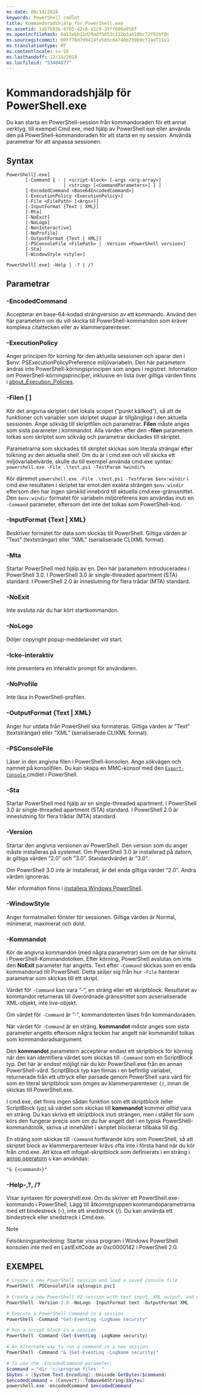 ```yaml
---
ms.date: 08/14/2018
keywords: PowerShell cmdlet
title: Kommandoradshjälp för PowerShell.exe
ms.assetid: 1ab7b93b-6785-42c6-a1c9-35ff686a958f
ms.openlocfilehash: 0a11ebb11d29adf5853c232b3aa10bc72f92bf0c
ms.sourcegitcommit: 00ff76d7d9414fe585c04740b739b9cf14d711e1
ms.translationtype: MT
ms.contentlocale: sv-SE
ms.lasthandoff: 12/14/2018
ms.locfileid: "53404877"
---
```

# <a name="powershellexe-command-line-help"></a>Kommandoradshjälp för PowerShell.exe

Du kan starta en PowerShell-session från kommandoraden för ett annat verktyg, till exempel Cmd.exe, med hjälp av PowerShell.exe eller använda den på PowerShell-kommandoraden för att starta en ny session. Använda parametrar för att anpassa sessionen.

## <a name="syntax"></a>Syntax

```syntax
PowerShell[.exe]
       [-Command { - | <script-block> [-args <arg-array>]
                     | <string> [<CommandParameters>] } ]
       [-EncodedCommand <Base64EncodedCommand>]
       [-ExecutionPolicy <ExecutionPolicy>]
       [-File <FilePath> [<Args>]]
       [-InputFormat {Text | XML}]
       [-Mta]
       [-NoExit]
       [-NoLogo]
       [-NonInteractive]
       [-NoProfile]
       [-OutputFormat {Text | XML}]
       [-PSConsoleFile <FilePath> | -Version <PowerShell version>]
       [-Sta]
       [-WindowStyle <style>]

PowerShell[.exe] -Help | -? | /?
```

## <a name="parameters"></a>Parametrar

### <a name="-encodedcommand-base64encodedcommand"></a>-EncodedCommand <Base64EncodedCommand>

Accepterar en base-64-kodad strängversion av ett kommando. Använd den här parametern om du vill skicka till PowerShell-kommandon som kräver komplexa citattecken eller av klammerparenteser.

### <a name="-executionpolicy-executionpolicy"></a>-ExecutionPolicy <ExecutionPolicy>

Anger principen för körning för den aktuella sessionen och sparar den i $env: PSExecutionPolicyPreference miljövariabeln. Den här parametern ändras inte PowerShell-körningsprincipen som anges i registret. Information om PowerShell-körningsprinciper, inklusive en lista över giltiga värden finns i [about_Execution_Policies](/powershell/module/microsoft.powershell.core/about/about_execution_policies).

### <a name="-file-filepath-parameters"></a>-Filen <FilePath> \[ <Parameters>]

Kör det angivna skriptet i det lokala scopet (”punkt källkod”), så att de funktioner och variabler som skriptet skapar är tillgängliga i den aktuella sessionen. Ange sökväg till skriptfilen och parametrar. **Filen** måste anges som sista parameter i kommandot. Alla värden efter den **-filen** parametern tolkas som skriptet som sökväg och parametrar skickades till skriptet.

Parametrarna som skickades till skriptet skickas som literala strängar efter tolkning av den aktuella shell. Om du är i cmd.exe och vill skicka ett miljövariabelvärde, skulle du till exempel använda cmd.exe syntax: `powershell.exe -File .\test.ps1 -TestParam %windir%`

Kör däremot `powershell.exe -File .\test.ps1 -TestParam $env:windir` i cmd.exe resultaten i skriptet tar emot den exakta strängen `$env:windir` eftersom den har ingen särskild innebörd till aktuella cmd.exe-gränssnittet.
Den `$env:windir` formatet för variabeln miljöreferens _kan_ användas inuti en `-Command` parameter, eftersom det inte det tolkas som PowerShell-kod.

### <a name="-inputformat-text--xml"></a>\-InputFormat {Text | XML}

Beskriver formatet för data som skickas till PowerShell. Giltiga värden är ”Text” (textsträngar) eller ”XML” (serialiserade CLIXML format).

### <a name="-mta"></a>-Mta

Startar PowerShell med hjälp av en. Den här parametern introducerades i PowerShell 3.0. I PowerShell 3.0 är single-threaded apartment (STA) standard. I PowerShell 2.0 är inneslutning för flera trådar (MTA) standard.

### <a name="-noexit"></a>-NoExit

Inte avsluta när du har kört startkommandon.

### <a name="-nologo"></a>-NoLogo

Döljer copyright popup-meddelandet vid start.

### <a name="-noninteractive"></a>-Icke-interaktiv

Inte presentera en interaktiv prompt för användaren.

### <a name="-noprofile"></a>-NoProfile

Inte läsa in PowerShell-profilen.

### <a name="-outputformat-text--xml"></a>-OutputFormat {Text | XML}

Anger hur utdata från PowerShell ska formateras. Giltiga värden är ”Text” (textsträngar) eller ”XML” (serialiserade CLIXML format).

### <a name="-psconsolefile-filepath"></a>-PSConsoleFile <FilePath>

Läser in den angivna filen i PowerShell-konsolen. Ange sökvägen och namnet på konsolfilen. Du kan skapa en MMC-konsol med den [ `Export-Console` ](/powershell/module/Microsoft.PowerShell.Core/Export-Console) cmdlet i PowerShell.

### <a name="-sta"></a>-Sta

Startar PowerShell med hjälp av en single-threaded apartment. I PowerShell 3.0 är single-threaded apartment (STA) standard. I PowerShell 2.0 är inneslutning för flera trådar (MTA) standard.

### <a name="-version-powershell-version"></a>-Version <PowerShell Version>

Startar den angivna versionen av PowerShell. Den version som du anger måste installeras på systemet. Om PowerShell 3.0 är installerad på datorn, är giltiga värden ”2.0” och ”3.0”. Standardvärdet är ”3.0”.

Om PowerShell 3.0 inte är installerad, är det enda giltiga värdet ”2.0”. Andra värden ignoreras.

Mer information finns i [installera Windows PowerShell](../../setup/installing-windows-powershell.md).

### <a name="-windowstyle-window-style"></a>-WindowStyle <Window style>

Anger formatmallen fönster för sessionen. Giltiga värden är Normal, minimerat, maximerat och dold.

### <a name="-command"></a>-Kommandot

Kör de angivna kommandon (med några parametrar) som om de har skrivits i PowerShell-Kommandotolken.
Efter körning, PowerShell avslutas om inte den **NoExit** parameter har angetts.
Text efter `-Command` skickas som en enda kommandorad till PowerShell.
Detta skiljer sig från hur `-File` hanterar parametrar som skickas till ett skript.

Värdet för `-Command` kan vara ”-”, en sträng eller ett skriptblock.
Resultatet av kommandot returneras till överordnade gränssnittet som avserialiserade XML-objekt, inte live-objekt.

Om värdet för `-Command` är ”-”, kommandotexten läses från kommandoraden.

När värdet för `-Command` är en sträng, **kommandot** _måste_ anges som sista parameter angetts eftersom några tecken har angett när kommandot tolkas som kommandoradsargument.

Den **kommandot** parametern accepterar endast ett skriptblock för körning när den kan identifiera värdet som skickas till `-Command` som en ScriptBlock typ.
Det här är _endast_ möjligt när du kör PowerShell.exe från en annan PowerShell-värd.
ScriptBlock typ kan finnas i en befintlig variabel, returnerade från ett uttryck eller parsade genom PowerShell vara värd för som en literal skriptblock som omges av klammerparenteser `{}`, innan de skickas till PowerShell.exe.

I cmd.exe, det finns ingen sådan funktion som ett skriptblock (eller ScriptBlock typ) så värdet som skickas till **kommandot** kommer _alltid_ vara en sträng.
Du kan skriva ett skriptblock inuti strängen, men i stället för som körs den fungerar precis som om du har angett det i en typisk PowerShell-kommandotolk, skriva ut innehållet i skriptet blockerar tillbaka till dig.

En sträng som skickas till `-Command` fortfarande körs som PowerShell, så att skriptet block av klammerparenteser krävs ofta inte i första hand när du kör från cmd.exe.
Att köra ett infogat-skriptblock som definierats i en sträng i [anrop operatorn](/powershell/module/microsoft.powershell.core/about/about_operators#call-operator-) `&` kan användas:

```console
"& {<command>}"
```

### <a name="-help---"></a>-Help-,?, /?

Visar syntaxen för powershell.exe. Om du skriver ett PowerShell.exe-kommando i PowerShell, Lägg till åtkomstgruppen kommandoparametrarna med ett bindestreck (-), inte ett snedstreck (/). Du kan använda ett bindestreck eller snedstreck i Cmd.exe.

> [!NOTE]
> Felsökningsanteckning: Startar vissa program i Windows PowerShell konsolen inte med en LastExitCode av 0xc0000142 i PowerShell 2.0.

## <a name="examples"></a>EXEMPEL

```powershell
# Create a new PowerShell session and load a saved console file
PowerShell -PSConsoleFile sqlsnapin.psc1

# Create a new PowerShell V2 session with text input, XML output, and no logo
PowerShell -Version 2.0 -NoLogo -InputFormat text -OutputFormat XML

# Execute a PowerShell Command in a session
PowerShell -Command "Get-EventLog -LogName security"

# Run a script block in a session
PowerShell -Command {Get-EventLog -LogName security}

# An alternate way to run a command in a new session
PowerShell -Command "& {Get-EventLog -LogName security}"

# To use the -EncodedCommand parameter:
$command = "dir 'c:\program files' "
$bytes = [System.Text.Encoding]::Unicode.GetBytes($command)
$encodedCommand = [Convert]::ToBase64String($bytes)
powershell.exe -encodedCommand $encodedCommand
```
